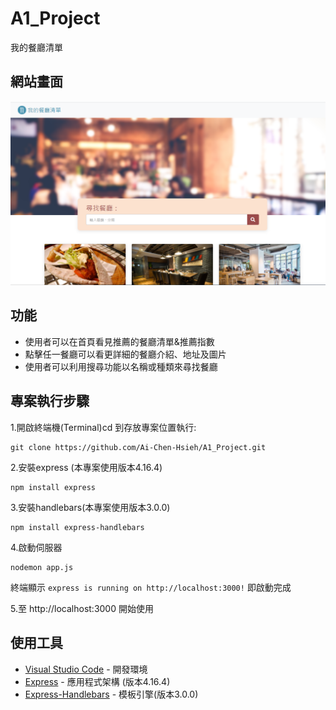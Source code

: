 # A1_Project

我的餐廳清單
## 網站畫面
![餐廳首頁](https://github.com/Ai-Chen-Hsieh/A1_Project/blob/main/public/A1_%E6%88%91%E7%9A%84%E9%A4%90%E5%BB%B3%E6%B8%85%E5%96%AE.png)


## 功能

- 使用者可以在首頁看見推薦的餐廳清單&推薦指數
- 點擊任一餐廳可以看更詳細的餐廳介紹、地址及圖片
- 使用者可以利用搜尋功能以名稱或種類來尋找餐廳

## 專案執行步驟

1.開啟終端機(Terminal)cd 到存放專案位置執行:

```
git clone https://github.com/Ai-Chen-Hsieh/A1_Project.git
```

2.安裝express (本專案使用版本4.16.4)
```
npm install express
```
3.安裝handlebars(本專案使用版本3.0.0)
```
npm install express-handlebars
```
4.啟動伺服器
```
nodemon app.js
```
終端顯示 `express is running on http://localhost:3000!` 即啟動完成

5.至 http://localhost:3000 開始使用



## 使用工具

- [Visual Studio Code](https://visualstudio.microsoft.com/zh-hant/) - 開發環境
- [Express](https://www.npmjs.com/package/express) - 應用程式架構 (版本4.16.4)
- [Express-Handlebars](https://www.npmjs.com/package/express-handlebars) - 模板引擎(版本3.0.0)
